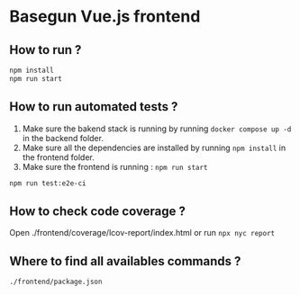 # Basegun Vue.js frontend

## How to run ?

```bash
npm install
npm run start
```

## How to run automated tests ?

1. Make sure the bakend stack is running by running `docker compose up -d` in the backend folder.
2. Make sure all the dependencies are installed by running `npm install` in the frontend folder.
3. Make sure the frontend is running : `npm run start`

```bash
npm run test:e2e-ci
```

## How to check code coverage ?

Open ./frontend/coverage/lcov-report/index.html or run `npx nyc report`

## Where to find all availables commands ?

`./frontend/package.json`
